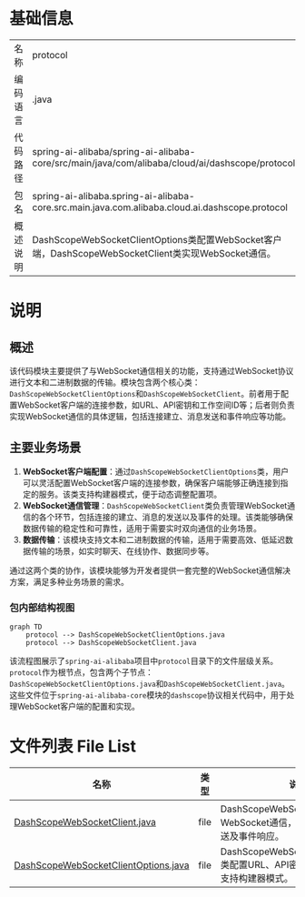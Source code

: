 # 基础信息

|      |      |
|------|------|
| 名称 | protocol |
| 编码语言 | .java |
| 代码路径 | spring-ai-alibaba/spring-ai-alibaba-core/src/main/java/com/alibaba/cloud/ai/dashscope/protocol |
| 包名 | spring-ai-alibaba.spring-ai-alibaba-core.src.main.java.com.alibaba.cloud.ai.dashscope.protocol |
| 概述说明 | DashScopeWebSocketClientOptions类配置WebSocket客户端，DashScopeWebSocketClient类实现WebSocket通信。 |

# 说明

## 概述
该代码模块主要提供了与WebSocket通信相关的功能，支持通过WebSocket协议进行文本和二进制数据的传输。模块包含两个核心类：`DashScopeWebSocketClientOptions`和`DashScopeWebSocketClient`。前者用于配置WebSocket客户端的连接参数，如URL、API密钥和工作空间ID等；后者则负责实现WebSocket通信的具体逻辑，包括连接建立、消息发送和事件响应等功能。

## 主要业务场景
1. **WebSocket客户端配置**：通过`DashScopeWebSocketClientOptions`类，用户可以灵活配置WebSocket客户端的连接参数，确保客户端能够正确连接到指定的服务。该类支持构建器模式，便于动态调整配置项。
2. **WebSocket通信管理**：`DashScopeWebSocketClient`类负责管理WebSocket通信的各个环节，包括连接的建立、消息的发送以及事件的处理。该类能够确保数据传输的稳定性和可靠性，适用于需要实时双向通信的业务场景。
3. **数据传输**：该模块支持文本和二进制数据的传输，适用于需要高效、低延迟数据传输的场景，如实时聊天、在线协作、数据同步等。

通过这两个类的协作，该模块能够为开发者提供一套完整的WebSocket通信解决方案，满足多种业务场景的需求。


### 包内部结构视图

```mermaid
graph TD
    protocol --> DashScopeWebSocketClientOptions.java
    protocol --> DashScopeWebSocketClient.java
```

该流程图展示了`spring-ai-alibaba`项目中`protocol`目录下的文件层级关系。`protocol`作为根节点，包含两个子节点：`DashScopeWebSocketClientOptions.java`和`DashScopeWebSocketClient.java`。这些文件位于`spring-ai-alibaba-core`模块的`dashscope`协议相关代码中，用于处理WebSocket客户端的配置和实现。

# 文件列表 File List

| 名称   | 类型  | 说明 |
|-------|------|-------------|
| [DashScopeWebSocketClient.java](DashScopeWebSocketClient.md) | file | DashScopeWebSocketClient类支持WebSocket通信，处理连接、消息发送及事件响应。 |
| [DashScopeWebSocketClientOptions.java](DashScopeWebSocketClientOptions.md) | file | DashScopeWebSocketClientOptions类配置URL、API密钥和工作空间ID，支持构建器模式。 |


